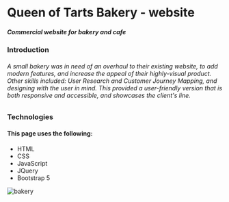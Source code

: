 # Queen of Tarts Bakery - website
##### Commercial website for bakery and cafe


### Introduction
###### A small bakery was in need of an overhaul to their existing website, to add modern features, and increase the appeal of their highly-visual product. Other skills included: User Research and Customer Journey Mapping, and designing with the user in mind. This provided a user-friendly version that is both responsive and accessible, and showcases the client's line. 


### Technologies
#### This page uses the following:
- HTML
- CSS
- JavaScript
- JQuery
- Bootstrap 5

![bakery](https://www.canva.com/design/DAFCrT_wyJc/4f87uogCIHgX5ulYbjnRFA/watch?utm_content=DAFCrT_wyJc&utm_campaign=designshare&utm_medium=link&utm_source=publishsharelink)
